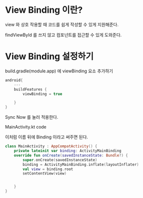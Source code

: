 # View Binding 이란?
view 와 상호 작용할 때 코드를 쉽게 작성할 수 있게 지원해준다.

findViewById 를 쓰지 않고 컴포넌트를 접근할 수 있게 도와준다.



# View Binding 설정하기

build.gradle(module.app) 에 viewBinding 요소 추가하기
```kotlin
android{
    ---
    buildFeatures {
        viewBinding = true

    }
}
```
Sync Now 를 눌러 적용한다.

MainActivity.kt code

이처럼 이름 뒤에 Binding 이라고 써주면 된다.

```kotlin
class MainActivity : AppCompatActivity() {
    private lateinit var binding: ActivityMainBinding
    override fun onCreate(savedInstanceState: Bundle?) {
        super.onCreate(savedInstanceState)
        binding = ActivityMainBinding.inflate(layoutInflater)
        val view = binding.root
        setContentView(view)


    }
}
```
